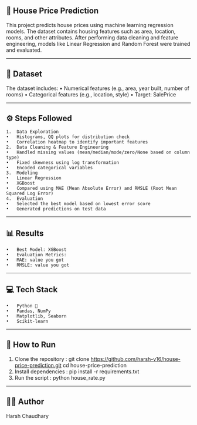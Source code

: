 ## 🏡 House Price Prediction

This project predicts house prices using machine learning regression models. The dataset contains housing features such as area, location, rooms, and other attributes. After performing data cleaning and feature engineering, models like Linear Regression and Random Forest were trained and evaluated.

-------------------------

## 📂 Dataset

The dataset includes:
	•	Numerical features (e.g., area, year built, number of rooms)
	•	Categorical features (e.g., location, style)
	•	Target: SalePrice

----------------

## ⚙ Steps Followed
	1.	Data Exploration
	•	Histograms, QQ plots for distribution check
	•	Correlation heatmap to identify important features
	2.	Data Cleaning & Feature Engineering
	•	Handled missing values (mean/median/mode/zero/None based on column type)
	•	Fixed skewness using log transformation
	•	Encoded categorical variables
	3.	Modeling
	•	Linear Regression
	•	XGBoost
	•	Compared using MAE (Mean Absolute Error) and RMSLE (Root Mean Squared Log Error)
	4.	Evaluation
	•	Selected the best model based on lowest error score
	•	Generated predictions on test data

--------------------

## 📊 Results
	•	Best Model: XGBoost
	•	Evaluation Metrics:
	•	MAE: value you got
	•	RMSLE: value you got

----------------------------

##  💻 Tech Stack
	•	Python 🐍
	•	Pandas, NumPy
	•	Matplotlib, Seaborn
	•	Scikit-learn

 ----------

 ## 🚀 How to Run
1.	Clone the repository :
 git clone https://github.com/harsh-v16/house-price-prediction.git
cd house-price-prediction
2.	Install dependencies :
   pip install -r requirements.txt
3.	Run the script :
   python house_rate.py

----------------------------

## 👨‍💻 Author

Harsh Chaudhary
